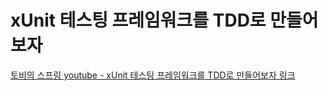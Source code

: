 # xUnit 테스팅 프레임워크를 TDD로 만들어보자

[토비의 스프링 youtube - xUnit 테스팅 프레임워크를 TDD로 만들어보자 링크](https://www.youtube.com/live/tdKFZcZSJmg?feature=share)

